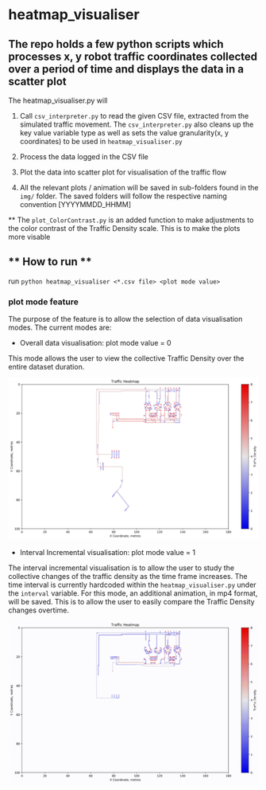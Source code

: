 # heatmap_visualiser

## The repo holds a few python scripts which processes x, y robot traffic coordinates collected over a  period of time and displays the data in a scatter plot

The heatmap_visualiser.py will

1) Call `csv_interpreter.py` to read the given CSV file, extracted from the simulated traffic movement. The `csv_interpreter.py` also cleans up the key value variable type as well as sets the value granularity(x, y coordinates) to be used in `heatmap_visualiser.py`

2) Process the data logged in the CSV file

3) Plot the data into scatter plot for visualisation of the traffic flow

4) All the relevant plots / animation will be saved in sub-folders found in the `img/` folder. The saved folders will follow the respective naming convention [YYYYMMDD_HHMM]

** The `plot_ColorContrast.py` is an added function to make adjustments to the color contrast of the Traffic Density scale. This is to make the plots more visable

##  ** How to run **

run `python heatmap_visualiser <*.csv file> <plot mode value>`


### plot mode feature

The purpose of the feature is to allow the selection of data visualisation modes. The current modes are:

- Overall data visualisation: plot mode value = 0

This mode allows the user to view the collective Traffic Density over the entire dataset duration. 

![](sample/heatmap_2326.png)


- Interval Incremental visualisation: plot mode value = 1

The interval incremental visualisation is to allow the user to study the collective changes of the traffic density as the time frame increases. The time interval is currently hardcoded within the `heatmap_visualiser.py` under the `interval` variable. For this mode, an additional animation, in mp4 format, will be saved. This is to allow the user to easily compare the Traffic Density changes overtime.

![](sample/heatmap_animation.gif)
